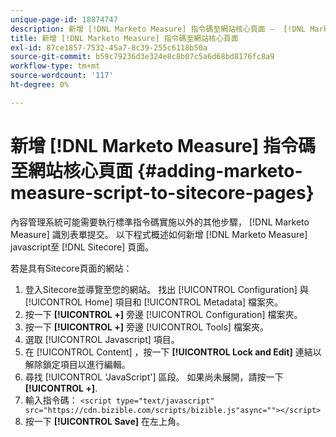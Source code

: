 ```yaml
---
unique-page-id: 18874747
description: 新增 [!DNL Marketo Measure] 指令碼至網站核心頁面 —  [!DNL Marketo Measure]  — 產品檔案
title: 新增 [!DNL Marketo Measure] 指令碼至網站核心頁面
exl-id: 87ce1857-7532-45a7-8c39-255c6118b50a
source-git-commit: b59c79236d3e324e8c8b07c5a6d68bd8176fc8a9
workflow-type: tm+mt
source-wordcount: '117'
ht-degree: 0%

---
```


# 新增 [!DNL Marketo Measure] 指令碼至網站核心頁面 {#adding-marketo-measure-script-to-sitecore-pages}

內容管理系統可能需要執行標準指令碼實施以外的其他步驟， [!DNL Marketo Measure] 識別表單提交。 以下程式概述如何新增 [!DNL Marketo Measure] javascript至 [!DNL Sitecore] 頁面。

若是具有Sitecore頁面的網站：

1. 登入Sitecore並導覽至您的網站。 找出 [!UICONTROL Configuration] 與 [!UICONTROL Home] 項目和 [!UICONTROL Metadata] 檔案夾。
1. 按一下 **[!UICONTROL +]** 旁邊 [!UICONTROL Configuration] 檔案夾。
1. 按一下 **[!UICONTROL +]** 旁邊 [!UICONTROL Tools] 檔案夾。
1. 選取 [!UICONTROL Javascript] 項目。
1. 在 [!UICONTROL Content] ，按一下 **[!UICONTROL Lock and Edit]** 連結以解除鎖定項目以進行編輯。
1. 尋找 [!UICONTROL 'JavaScript'] 區段。 如果尚未展開，請按一下 **[!UICONTROL +]**.
1. 輸入指令碼： `<script type="text/javascript" src="https://cdn.bizible.com/scripts/bizible.js"async=""></script>`
1. 按一下 **[!UICONTROL Save]** 在左上角。
